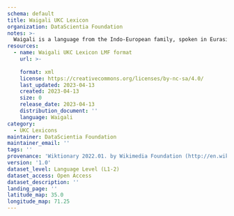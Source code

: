 ```yaml
---
schema: default
title: Waigali UKC Lexicon
organization: DataScientia Foundation
notes: >-
  Waigali is a language from the Indo-European family, spoken in Eurasia. The UKC Lexicon of Waigali is represented as a lexico-semantic network. It consists of words, word senses, synsets, as well as sense-level and synset-level relationships.
resources:
  - name: Waigali UKC Lexicon LMF format
    url: >-
      
    format: xml
    license: https://creativecommons.org/licenses/by-nc-sa/4.0/
    last_updated: 2023-04-13
    created: 2023-04-13
    size: 0
    release_date: 2023-04-13
    distribution_document: ''
    language: Waigali
category:
  - UKC Lexicons
maintainer: DataScientia Foundation
maintainer_email: ''
tags: ''
provenance: 'Wiktionary 2022.01. by Wikimedia Foundation (http://en.wiktionary.org); Princeton WordNet 2.1 by Princeton University (https://wordnet.princeton.edu)'
version: '1.0'
dataset_level: Language Level (L1-2)
dataset_access: Open Access
dataset_description: ''
landing_page: ''
latitude_map: 35.0
longitude_map: 71.25
---
```


